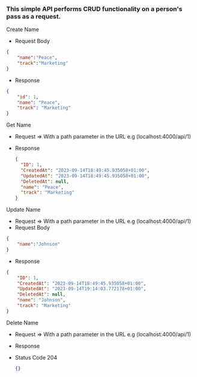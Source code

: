 ### This simple API performs CRUD functionality on a person's pass as a request.

Create Name 
- Request Body
```json
{
    "name":"Peace",
    "track":"Marketing"
}
```
- Response
```json
{
    "id": 1,
    "name": "Peace",
    "track": "Marketing"
}
```

Get Name
- Request => With a path parameter in the URL e.g (localhost:4000/api/1)

- Response
  ```json
  {
    "ID": 1,
    "CreatedAt": "2023-09-14T18:49:45.935058+01:00",
    "UpdatedAt": "2023-09-14T18:49:45.935058+01:00",
    "DeletedAt": null,
    "name": "Peace",
    "track": "Marketing"
  }
  
  ```

Update Name 
- Request => With a path parameter in the URL e.g (localhost:4000/api/1)
- Request Body
```json
{
    "name":"Johnson"
}
```
- Response
```json
{
    "ID": 1,
    "CreatedAt": "2023-09-14T18:49:45.935058+01:00",
    "UpdatedAt": "2023-09-14T19:14:03.772178+01:00",
    "DeletedAt": null,
    "name": "Johnson",
    "track": "Marketing"
}
```

Delete Name
- Request => With a path parameter in the URL e.g (localhost:4000/api/1)

- Response
- Status Code 204 
  ```json
  {}
  ```

